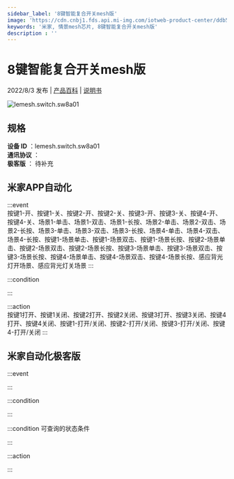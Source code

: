 ```yaml
---
sidebar_label: '8键智能复合开关mesh版'
image: 'https://cdn.cnbj1.fds.api.mi-img.com/iotweb-product-center/ddb570e0823d0b970e7c4cd2ffab8a50_1655968624281.png?GalaxyAccessKeyId=AKVGLQWBOVIRQ3XLEW&Expires=9223372036854775807&Signature=DG4gZlqFdoQ+v8BcmioFtll9DQU='
keywords: '米家, 情景mesh芯片, 8键智能复合开关mesh版'
description : ''
---
```

# 8键智能复合开关mesh版

2022/8/3 发布 | [产品百科](https://home.mi.com/webapp/content/baike/product/index.html?model=lemesh.switch.sw8a01/) | [说明书](https://home.mi.com/views/introduction.html?model=lemesh.switch.sw8a01&region=cn)

![lemesh.switch.sw8a01](https://cdn.cnbj1.fds.api.mi-img.com/iotweb-product-center/ddb570e0823d0b970e7c4cd2ffab8a50_1655968624281.png?GalaxyAccessKeyId=AKVGLQWBOVIRQ3XLEW&Expires=9223372036854775807&Signature=DG4gZlqFdoQ+v8BcmioFtll9DQU=)

## 规格  
> 
**设备 ID** ：lemesh.switch.sw8a01  
**通讯协议** ：  
**极客版**  ： 待补充 


## 米家APP自动化  

:::event  
按键1-开、按键1-关、按键2-开、按键2-关、按键3-开、按键3-关、按键4-开、按键4-关、场景1-单击、场景1-双击、场景1-长按、场景2-单击、场景2-双击、场景2-长按、场景3-单击、场景3-双击、场景3-长按、场景4-单击、场景4-双击、场景4-长按、按键1-场景单击、按键1-场景双击、按键1-场景长按、按键2-场景单击、按键2-场景双击、按键2-场景长按、按键3-场景单击、按键3-场景双击、按键3-场景长按、按键4-场景单击、按键4-场景双击、按键4-场景长按、感应背光灯开场景、感应背光灯关场景
:::

:::condition  

:::

:::action   
按键1打开、按键1关闭、按键2打开、按键2关闭、按键3打开、按键3关闭、按键4打开、按键4关闭、按键1-打开/关闭、按键2-打开/关闭、按键3-打开/关闭、按键4-打开/关闭
:::

## 米家自动化极客版  

:::event  

:::

:::condition  

:::

:::condition 可查询的状态条件  

:::

:::action  

:::

        
